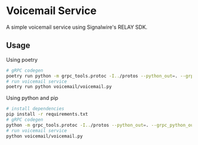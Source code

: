 
# Voicemail Service

A simple voicemail service using Signalwire's RELAY SDK.


## Usage
Using poetry
```sh
# gRPC codegen
poetry run python -m grpc_tools.protoc -I../protos --python_out=. --grpc_python_out=. ../protos/voicemail.proto
# run voicemail service
poetry run python voicemail/voicemail.py
```
Using python and pip

```sh
# install dependencies
pip install -r requirements.txt
# gRPC codegen
python -m grpc_tools.protoc -I../protos --python_out=. --grpc_python_out=. ../protos/voicemail.proto
# run voicemail service
python voicemail/voicemail.py
```
